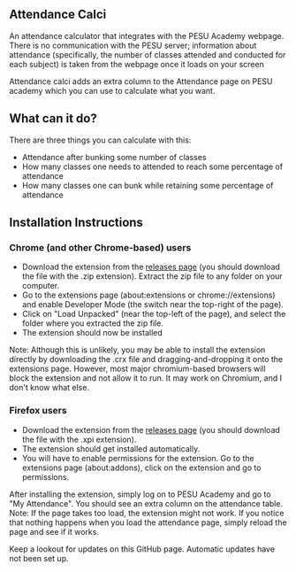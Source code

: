 ## Attendance Calci
An attendance calculator that integrates with the PESU Academy webpage.  
There is no communication with the PESU server; information about attendance (specifically, the number of classes attended and conducted for each subject) is taken from the webpage once it loads on your screen

Attendance calci adds an extra column to the Attendance page on PESU academy which you can use to calculate what you want.

## What can it do?
There are three things you can calculate with this:
* Attendance after bunking some number of classes
* How many classes one needs to attended to reach some percentage of attendance
* How many classes one can bunk while retaining some percentage of attendance

## Installation Instructions
### Chrome (and other Chrome-based) users
* Download the extension from the [releases page](https://github.com/GlowingScrewdriver/attendance_calci/releases) (you should download the file with the .zip extension). Extract the zip file to any folder on your computer.
* Go to the extensions page (about:extensions or chrome://extensions) and enable Developer Mode (the switch near the top-right of the page).
* Click on "Load Unpacked" (near the top-left of the page), and select the folder where you extracted the zip file.
* The extension should now be installed

Note: Although this is unlikely, you may be able to install the extension directly by downloading the .crx file and dragging-and-dropping it onto the extensions page. However, most major chromium-based browsers will block the extension and not allow it to run. It may work on Chromium, and I don't know what else.

### Firefox users
* Download the extension from the [releases page](https://github.com/GlowingScrewdriver/attendance_calci/releases) (you should download the file with the .xpi extension).
* The extension should get installed automatically.
* You will have to enable permissions for the extension. Go to the extensions page (about:addons), click on the extension and go to permissions.

After installing the extension, simply log on to PESU Academy and go to "My Attendance". You should see an extra column on the attendance table.  
Note: If the page takes too load, the extension might not work. If you notice that nothing happens when you load the attendance page, simply reload the page and see if it works.

Keep a lookout for updates on this GitHub page. Automatic updates have not been set up.
